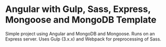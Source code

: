 # Angular with Gulp, Sass, Express, Mongoose and MongoDB Template

Simple project using Angular and MongoDB and Mongoose. Runs on an Express server.  Uses Gulp (3.x.x) and Webpack for preprocessing of Sass.
